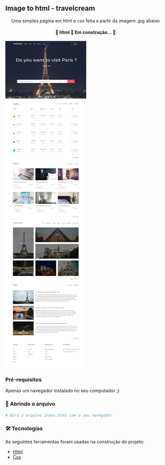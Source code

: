 ## Image to html - travelcream
<p align="center">Uma simples página em html e css feita a partir da imagem .jpg abaixo</p>
<h4 align="center"> 
	🚧  Html 🚀 Em construção...  🚧
</h4>

[![N|Solid](https://raw.githubusercontent.com/andre-rep/psd-to-html-travelcream/master/travel-cream.jpg)]()

### Pré-requisitos

Apenas um navegador instalado no seu computador ;)

### 🎲 Abrindo o arquivo

```bash
# Abra o arquivo index.html com o seu navegador
```

### 🛠 Tecnologias

As seguintes ferramentas foram usadas na construção do projeto:

- [Html](https://developer.mozilla.org/pt-BR/docs/Web/HTML)
- [Css](https://developer.mozilla.org/pt-BR/docs/Web/CSS)
